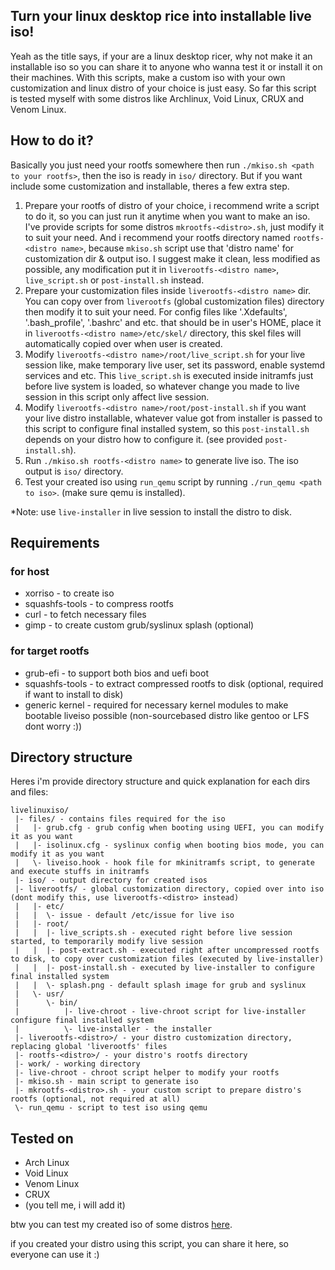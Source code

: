 ## Turn your linux desktop rice into installable live iso!

Yeah as the title says, if your are a linux desktop ricer, why not make it an installable iso so you can share it to anyone who wanna test it or install it on their machines. With this scripts, make a custom iso with your own customization and linux distro of your choice is just easy. So far this script is tested myself with some distros like Archlinux, Void Linux, CRUX and Venom Linux.

## How to do it?

Basically you just need your rootfs somewhere then run `./mkiso.sh <path to your rootfs>`, then the iso is ready in `iso/` directory. But if you want include some customization and installable, theres a few extra step.

1. Prepare your rootfs of distro of your choice, i recommend write a script to do it, so you can just run it anytime when you want to make an iso. I've provide scripts for some distros `mkrootfs-<distro>.sh`, just modify it to suit your need. And i recommend your rootfs directory named `rootfs-<distro name>`, because `mkiso.sh` script use that 'distro name' for customization dir & output iso. I suggest make it clean, less modified as possible, any modification put it in `liverootfs-<distro name>`, `live_script.sh` or `post-install.sh` instead.
2. Prepare your customization files inside `liverootfs-<distro name>` dir. You can copy over from `liverootfs` (global customization files) directory then modify it to suit your need. For config files like '.Xdefaults', '.bash_profile', '.bashrc' and etc. that should be in user's HOME, place it in `liverootfs-<distro name>/etc/skel/` directory, this skel files will automatically copied over when user is created.
3. Modify `liverootfs-<distro name>/root/live_script.sh` for your live session like, make temporary live user, set its password, enable systemd services and etc. This `live_script.sh` is executed inside initramfs just before live system is loaded, so whatever change you made to live session in this script only affect live session.
4. Modify `liverootfs-<distro name>/root/post-install.sh` if you want your live distro installable, whatever value got from installer is passed to this script to configure final installed system, so this `post-install.sh` depends on your distro how to configure it. (see provided `post-install.sh`).
5. Run `./mkiso.sh rootfs-<distro name>` to generate live iso. The iso output is `iso/` directory.
6. Test your created iso using `run_qemu` script by running `./run_qemu <path to iso>`. (make sure qemu is installed).

*Note: use `live-installer` in live session to install the distro to disk.

## Requirements

### for host
- xorriso - to create iso
- squashfs-tools - to compress rootfs
- curl - to fetch necessary files
- gimp - to create custom grub/syslinux splash (optional)

### for target rootfs
- grub-efi - to support both bios and uefi boot
- squashfs-tools - to extract compressed rootfs to disk (optional, required if want to install to disk)
- generic kernel - required for necessary kernel modules to make bootable liveiso possible (non-sourcebased distro like gentoo or LFS dont worry :))

## Directory structure

Heres i'm provide directory structure and quick explanation for each dirs and files:
```
livelinuxiso/
 |- files/ - contains files required for the iso
 |   |- grub.cfg - grub config when booting using UEFI, you can modify it as you want
 |   |- isolinux.cfg - syslinux config when booting bios mode, you can modify it as you want
 |   \- liveiso.hook - hook file for mkinitramfs script, to generate and execute stuffs in initramfs
 |- iso/ - output directory for created isos
 |- liverootfs/ - global customization directory, copied over into iso (dont modify this, use liverootfs-<distro> instead)
 |   |- etc/
 |   |  \- issue - default /etc/issue for live iso
 |   |- root/
 |   |  |- live_scripts.sh - executed right before live session started, to temporarily modify live session
 |   |  |- post-extract.sh - executed right after uncompressed rootfs to disk, to copy over customization files (executed by live-installer)
 |   |  |- post-install.sh - executed by live-installer to configure final installed system
 |   |  \- splash.png - default splash image for grub and syslinux
 |   \- usr/
 |      \- bin/
 |          |- live-chroot - live-chroot script for live-installer configure final installed system
 |          \- live-installer - the installer
 |- liverootfs-<distro>/ - your distro customization directory, replacing global 'liverootfs' files
 |- rootfs-<distro>/ - your distro's rootfs directory
 |- work/ - working directory
 |- live-chroot - chroot script helper to modify your rootfs
 |- mkiso.sh - main script to generate iso
 |- mkrootfs-<distro>.sh - your custom script to prepare distro's rootfs (optional, not required at all)
 \- run_qemu - script to test iso using qemu
 ```
      
## Tested on

- Arch Linux
- Void Linux
- Venom Linux
- CRUX
- (you tell me, i will add it)

btw you can test my created iso of some distros [here](https://sourceforge.net/projects/linuxliveiso/).

if you created your distro using this script, you can share it here, so everyone can use it :)